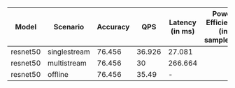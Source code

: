 | Model    | Scenario     |   Accuracy |    QPS | Latency (in ms)   | Power Efficiency (in samples/J)   |
|----------|--------------|------------|--------|-------------------|-----------------------------------|
| resnet50 | singlestream |     76.456 | 36.926 | 27.081            |                                   |
| resnet50 | multistream  |     76.456 | 30     | 266.664           |                                   |
| resnet50 | offline      |     76.456 | 35.49  | -                 |                                   |